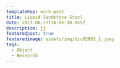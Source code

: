 ```yaml
---
templateKey: work-post
title: Liquid Sandstone Stool
date: 2023-06-27T16:06:38.085Z
description: jj
featuredpost: true
featuredimage: assets/img/dsc02991_1.jpeg
tags:
  - Object
  - Research
---
```

